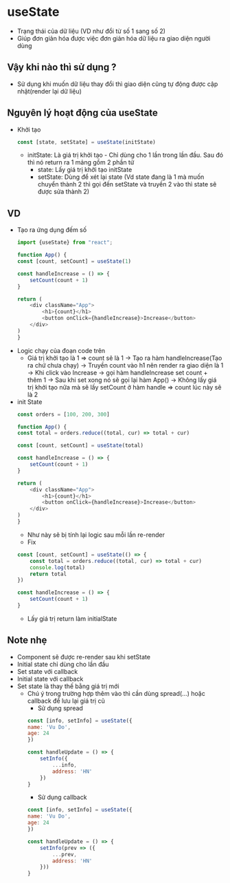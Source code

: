 # useState
- Trạng thái của dữ liệu (VD như đổi từ số 1 sang số 2)
- Giúp đơn giản hóa được việc đơn giản hóa dữ liệu ra giao diện người dùng 
## Vậy khi nào thì sử dụng ? 
- Sử dụng khi muốn dữ liệu thay đổi thì giao diện cũng tự động được cập nhật(render lại dữ liệu)
## Nguyên lý hoạt động của useState
- Khởi tạo 
    ```js
    const [state, setState] = useState(initState)
    ```
    - initState: Là giá trị khởi tạo - Chỉ dùng cho 1 lần trong lần đầu. Sau đó thì nó return ra 1 mảng gồm 2 phần tử 
        - state: Lấy giá trị khởi tạo initState
        - setState: Dùng để xét lại state (Vd state đang là 1 mà muốn chuyển thành 2 thì gọi đến setState và truyền 2 vào thì state sẽ được sửa thành 2)
## VD 
- Tạo ra ứng dụng đếm số 
    ```js 
    import {useState} from "react";

    function App() {
    const [count, setCount] = useState(1)

    const handleIncrease = () => {
        setCount(count + 1)
    }

    return (
        <div className="App">
            <h1>{count}</h1>
            <button onClick={handleIncrease}>Increase</button>
        </div>
    )
    }
    ```
- Logic chạy của đoạn code trên 
    - Giá trị khởi tạo là 1 => count sẽ là 1 -> Tạo ra hàm handleIncrease(Tạo ra chứ chưa chạy)  -> Truyền count vào h1 nên render ra giao diện là 1  -> Khi click vào Increase  -> gọi hàm handleIncrease set count + thêm 1  -> Sau khi set xong nó sẽ gọi lại hàm App() -> Không lấy giá trị khởi tạo nữa mà sẽ lấy setCount ở hàm handle => count lúc này sẽ là 2
- init State
    ```js
    const orders = [100, 200, 300]

    function App() {
    const total = orders.reduce((total, cur) => total + cur)

    const [count, setCount] = useState(total)

    const handleIncrease = () => {
        setCount(count + 1)
    }

    return (
        <div className="App">
            <h1>{count}</h1>
            <button onClick={handleIncrease}>Increase</button>
        </div>
    )
    }
    ```
    - Như này sẽ bị tính lại logic sau mỗi lần re-render
    - Fix
    ```js 
    const [count, setCount] = useState(() => {
        const total = orders.reduce((total, cur) => total + cur)
        console.log(total)
        return total
    })

    const handleIncrease = () => {
        setCount(count + 1)
    }
    ```
    - Lấy giá trị return làm initialState

## **Note nhẹ**
- Component sẽ được re-render sau khi setState 
- Initial state chỉ dùng cho lần đầu 
- Set state với callback 
- Initial state với callback
- Set state là thay thế bằng giá trị mới
    - Chú ý trong trường hợp thêm vào thì cần dùng spread(...) hoặc callback để lưu lại giá trị cũ
        - Sử dụng spread 
        ```js
        const [info, setInfo] = useState({
        name: 'Vu Do',
        age: 24
        })

        const handleUpdate = () => {
            setInfo({
                ...info,
                address: 'HN'
            })
        }
        ```
        - Sử dụng callback
        ```js
        const [info, setInfo] = useState({
        name: 'Vu Do',
        age: 24
        })

        const handleUpdate = () => {
            setInfo(prev => ({
                ...prev,
                address: 'HN'
            }))
        }
        ```